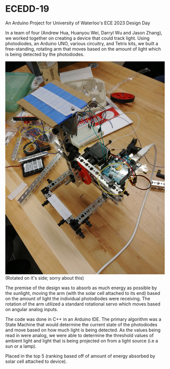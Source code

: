 # ECEDD-19
An Arduino Project for University of Waterloo's ECE 2023 Design Day

In a team of four (Andrew Hua, Huanyou Wei, Darryl Wu and Jason Zhang), we worked together on creating a device that could
track light. Using photodiodes, an Arduino UNO, various circuitry, and Tetrix kits, we built a free-standing, rotating arm that
moves based on the amount of light which is being detected by the photodiodes.

![Device](https://github.com/andrewhua92/ECEDD-19/blob/master/ECE_DD_Device_'19.jpg)
(Rotated on it's side; sorry about this)

The premise of the design was to absorb as much energy as possible by the sunlight, moving the arm (with the solar cell attached
to its end) based on the amount of light the individual photodiodes were receiving. The rotation of the arm utilized a standard
rotational servo which moves based on angular analog inputs.

The code was done in C++ in an Arduino IDE. The primary algorithm was a State Machine that would determine the current state of
the photodiodes and move based on how much light is being detected. As the values being read in were analog, we were able to
determine the threshold values of ambient light and light that is being projected on from a light source (i.e a sun or a lamp).

Placed in the top 5 (ranking based off of amount of energy absorbed by solar cell attached to device).
